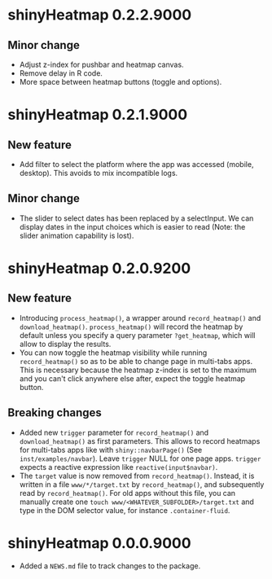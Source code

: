 # shinyHeatmap 0.2.2.9000

## Minor change
- Adjust z-index for pushbar and heatmap canvas.
- Remove delay in R code.
- More space between heatmap buttons (toggle and options).

# shinyHeatmap 0.2.1.9000

## New feature
- Add filter to select the platform where the app was accessed (mobile, desktop).
This avoids to mix incompatible logs.

## Minor change
- The slider to select dates has been replaced by a selectInput. We can display
dates in the input choices which is easier to read (Note: the slider animation capability is lost).

# shinyHeatmap 0.2.0.9200

## New feature
- Introducing `process_heatmap()`, a wrapper around `record_heatmap()`
and `download_heatmap()`. `process_heatmap()` will record the heatmap
by default unless you specify a query parameter `?get_heatmap`,
which will allow to display the results.
- You can now toggle the heatmap visibility while running
`record_heatmap()` so as to be able to change page in multi-tabs
apps. This is necessary because the heatmap z-index is set to the maximum and
you can't click anywhere else after, expect the toggle heatmap button. 

## Breaking changes
- Added new `trigger` parameter for `record_heatmap()` and `download_heatmap()` as first parameters. This allows to record heatmaps for multi-tabs apps like with `shiny::navbarPage()` (See `inst/examples/navbar`).
Leave `trigger` NULL for one page apps. `trigger` expects a reactive expression like `reactive(input$navbar)`.
- The `target` value is now removed from `record_heatmap()`.
Instead, it is written in a file `www/*/target.txt` by `record_heatmap()`,
and subsequently read by `record_heatmap()`. For old apps without this file,
you can manually create one `touch www/<WHATEVER_SUBFOLDER>/target.txt` and type in the DOM selector value, for instance `.container-fluid`.

# shinyHeatmap 0.0.0.9000

- Added a `NEWS.md` file to track changes to the package.
